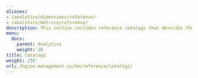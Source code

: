 ```yaml
---
aliases:
- /analytics/dimensions/reference/
- /analytics/metrics/reference/
description: This section includes reference catalogs that describe the dimensions and metrics collected by the NGINX Agent.
menu:
  docs:
    parent: Analytics
    weight: 20
title: Catalogs
weight: 210
url: /nginx-management-suite/reference/catalogs/
---
```

